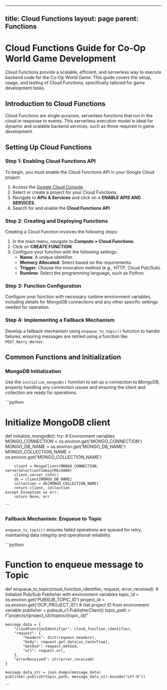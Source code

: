 
---
title: Cloud Functions
layout: page
parent: Functions
---

# Cloud Functions Guide for Co-Op World Game Development

Cloud Functions provide a scalable, efficient, and serverless way to execute backend code for the Co-Op World Game. This guide covers the setup, usage, and testing of Cloud Functions, specifically tailored for game development tasks.

## Introduction to Cloud Functions

Cloud Functions are single-purpose, serverless functions that run in the cloud in response to events. This serverless execution model is ideal for dynamic and scalable backend services, such as those required in game development.

## Setting Up Cloud Functions

### Step 1: Enabling Cloud Functions API

To begin, you must enable the Cloud Functions API in your Google Cloud project:

1. Access the [Google Cloud Console](https://console.cloud.google.com/).
2. Select or create a project for your Cloud Functions.
3. Navigate to **APIs & Services** and click on **+ ENABLE APIS AND SERVICES**.
4. Search for and enable the **Cloud Functions API**.

### Step 2: Creating and Deploying Functions

Creating a Cloud Function involves the following steps:

1. In the main menu, navigate to **Compute > Cloud Functions**.
2. Click on **CREATE FUNCTION**.
3. Configure your function with the following settings:
   - **Name**: A unique identifier.
   - **Memory Allocated**: Select based on the requirements.
   - **Trigger**: Choose the invocation method (e.g., HTTP, Cloud Pub/Sub).
   - **Runtime**: Select the programming language, such as Python.

### Step 3: Function Configuration

Configure your function with necessary runtime environment variables, including details for MongoDB connections and any other specific settings needed for operation.

### Step 4: Implementing a Fallback Mechanism

Develop a fallback mechanism using `enqueue_to_topic()` function to handle failures, ensuring messages are retried using a function like `POST_Retry_Worker`.

## Common Functions and Initialization

### MongoDB Initialization

Use the `initialize_mongodb()` function to set up a connection to MongoDB, properly handling any connection issues and ensuring the client and collection are ready for operations.

\`\`\`python
# Initialize MongoDB client
def initialize_mongodb():
    try:
        # Environment variables
        MONGO_CONNECTION = os.environ.get('MONGO_CONNECTION')
        MONGO_DB_NAME = os.environ.get('MONGO_DB_NAME')
        MONGO_COLLECTION_NAME = os.environ.get('MONGO_COLLECTION_NAME')

        client = MongoClient(MONGO_CONNECTION, serverSelectionTimeoutMS=5000)
        client.server_info()
        db = client[MONGO_DB_NAME]
        collection = db[MONGO_COLLECTION_NAME]
        return client, collection
    except Exception as err:
        return None, err
\`\`\`

### Fallback Mechanism: Enqueue to Topic

`enqueue_to_topic()` ensures failed operations are queued for retry, maintaining data integrity and operational reliability.

\`\`\`python
# Function to enqueue message to Topic
def enqueue_to_topic(cloud_function_identifier, request, error_received):
    # Initialize Pub/Sub Publisher with environment variables
    topic_id = os.environ.get('PUBSUB_TOPIC_ID')
    project_id = os.environ.get('GCP_PROJECT_ID')  # Get project ID from environment variable
    publisher = pubsub_v1.PublisherClient()
    topic_path = f"projects/{project_id}/topics/{topic_id}"

    message_data = {
        "cloudFunctionIdentifier": cloud_function_identifier,
        "request": {
            "headers": dict(request.headers),
            "body": request.get_data(as_text=True),
            "method": request.method,
            "url": request.url,
        },
        "errorReceived": str(error_received)
    }
    
    message_data_str = json.dumps(message_data)
    publisher.publish(topic_path, message_data_str.encode("utf-8"))
\`\`\`
